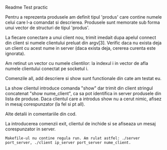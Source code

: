 
Readme Test practic

Pentru a reprezenta produsele am definit tipul 'produs' care contine numele celui care l-a comandat si descrierea. Produsele sunt memorate sub forma unui vector de structuri de tipul 'produs'.

La fiecare conectare a unui client nou, trimit imedait dupa apelul connect din client si numele clientului preluat din argv[3]. Verific daca nu exista deja un client cu acest nume in server (daca exista deja, cererea curenta este ignorata). 

Am retinut un vector cu numele clientilor: la indexul i in vector de afla numele clientului conectat pe socketul i.

Comenzile all, add descriere si show sunt functionale din cate am testat eu.

La show clientul introduce comanda "show" dar trimit din client stringul concatenat "show nume_client", ca sa pot identifica in server produsele din lista de produse. Daca clientul care a introdus show nu a cerut nimic, afisez in mesaj corespunzator (la fel si pt all).

Alte detalii in comentariile din cod.

La introducerea comenzii exit, clientul de inchide si se afiseaza un mesaj corespunzator in server.
	

	Makefile-ul nu contine regula run. Am rulat astfel: ./server port_server, ./client ip_server port_server nume_client.

